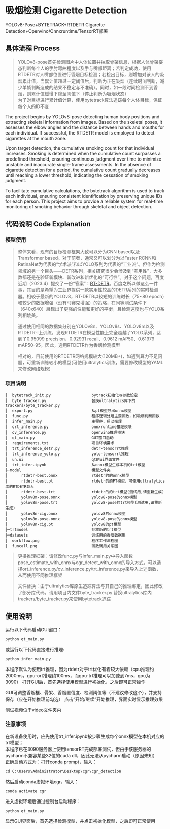 # 吸烟检测 Cigarette Detection
YOLOv8-Pose+BYTETRACK+RTDETR Cigarette Detection+Openvino/Onnxruntime/TensorRT部署
## 具体流程 Process

>YOLOv8-pose首先检测图片中人体位置并抽取骨架信息，根据人体骨架姿态判断每个人的手肘弯曲程度以及手与嘴部距离；若判定成功，使用RTDETR对人嘴部位置进行香烟目标检测；若检出目标，则增加对该人的吸烟累计值，当累计值超过一定阈值后，判断为正在吸烟（连续时间判断，减少单帧判断造成的结果不稳定与不准确）。同时，如一段时间检测不到香烟，则累计值缓慢下降至阈值下（停止判断为吸烟状态）
><br>为了对目标进行累计值计算，使用bytetrack算法追踪每个人体目标，保证每个人的ID不变

The project begins by YOLOv8-pose detecting human body positions and extracting skeletal information from images. Based on the skeletal poses, it assesses the elbow angles and the distance between hands and mouths for each individual. If successful, the RTDETR model is employed to detect cigarettes at the mouth zone.

Upon target detection, the cumulative smoking count for that individual increases. Smoking is determined when the cumulative count surpasses a predefined threshold, ensuring continuous judgment over time to minimize unstable and inaccurate single-frame assessments. In the absence of cigarette detection for a period, the cumulative count gradually decreases until reaching a lower threshold, indicating the cessation of smoking judgment.

To facilitate cumulative calculations, the bytetrack algorithm is used to track each individual, ensuring consistent identification by preserving unique IDs for each person. This project aims to provide a reliable system for real-time monitoring of smoking behavior through skeletal and object detection.

## 代码说明 Code Explanation
### 模型使用

>整体来看，现有的目标检测框架大致可以分为CNN based以及Transformer based。对于前者，通常又可以划分为以Faster RCNN和RetinaNet为代表的“学术派”和以YOLO系列为代表的“工业派”。但作为检测领域的另一个巨头——DETR系列，相关研究很少会涉及到“实用性”，大多数都还是在验证新模块、新改进和新优化的“可行性”。对于这个问题，百度近期（2023.4）提交了一份“答案”：[RT-DETR](https://arxiv.org/abs/2304.08069)。百度之所以做这么一件事，其目的是希望为工业界提供一款实用性较高的DETR系列的实时检测器。相较于最新的YOLOv8，RT-DETR以较短的训练时长（75~80 epoch）和较少的数据增强（没有马赛克增强）的策略，在同等测试条件下（640x640）展现出了更强的性能和更好的平衡，且检测速度也与YOLO系列相媲美。
>
>通过使用相同的数据集分别在YOLOv8n、YOLOv8s、YOLOv8m以及RTDETR-l上训练，发现RTDETR在模型性能上完全超越了YOLO系列，达到了0.95099 precision、0.92931	recall、0.9612 mAP50、0.61979 mAP50-95。因此，选用RTDETR作为香烟检测模型
>
>相对的，目前使用的RTDETR网络规模较大(120MB+)，如遇到算力不足问题，可重新训练较小的模型(可使用ultralytics训练，需要修改模型的YAML来修改网络规模)
### 项目说明
    │  bytetrack_init.py                  bytrack初始化与参数设定
    │  byte_tracker.py                    替换ultralytics库下的trackers/byte_tracker.py
    │  export.py                          从pt模型导出onnx模型
    │  func.py                            程序逻辑处理主要函数，如吸烟判断函数
    │  infer_main.py                      主程序，启动推理
    │  ort_inference.py                   onnxruntime推理模块
    │  ov_inference.py                    openvino推理模块    
    │  qt_main.py                         GUI窗口启动
    │  requirements.txt                   项目环境需求
    │  trt_inference_detr.py              detr-tensorrt推理
    │  trt_inference_yolo.py              yolo-tensorrt推理
    │  un.ui                              qt的ui界面文件
    │  trt_infer.ipynb                    从onnx模型生成本机的trt模型
    ├─model                               模型文件夹
    │      rtdetr-best.onnx               rtdetr的的onnx模型
    │      rtdetr-best.pt                 rtdetr的的PT模型，可使用ultralytics库的RTDETR载入
    │      rtdetr-best.trt                rtdetr的的trt模型(测试用,请重新生成)
    │      yolov8m-pose.onnx              yolov8-pose的onnx模型
    │      yolov8m-pose.trt               yolov8-pose的trt模型(测试用,请重新生成)
    │      yolov8n-cig.onnx               yolov8的onnx模型
    │      yolov8n-pose.onnx              yolov8-pose的onnx模型
    │      yolov8n-cig.pt                 yolov8的pt模型
    ├─trtmodel                            存放新的trt模型
    ├─datasets                            训练用的香烟数据集
    │  workflow.png                       程序工作流程图
    │  funcall.png                        函数调用关系图
>更换推理框架：请修改func.py与infer_main.py中导入函数pose_estimate_with_onnx与cgr_detect_with_onnx的导入方式，可以选择ort_inference.py/ov_inference.py/trt_inference.py来导入上述函数，从而使用不同推理框架
> 
>文件替换：由于ultralytics库原生追踪算法与其自己的推理绑定，因此修改了部分库代码，请用项目内文件byte_tracker.py 替换ultralytics库内trackers/byte_tracker.py来使用bytetrack追踪

## 使用说明

运行以下代码启动GUI窗口：

    python qt_main.py

或运行以下代码直接进行推理:

    python infer_main.py
    
本程序默认为使用trt推理，因为rtdetr对于trt优化有着较大依赖（cpu推理约2000ms，gpu-ort推理约100ms，而gpu-trt推理可以加速到7ms，gpu为3090）
打开GUI后，首先选择使用模型进行初始化，之后即可正常操作

GUI可调整香烟框、骨架、香烟置信度、检测阈值等（不建议修改这个），并支持保存（应在开始推理前勾选）
点击“开始/继续”开始推理，界面实时显示推理效果

测试视频位于video文件夹内

### 注意事项
在新设备使用时，应先使用trt_infer.ipynb按步骤生成每个onnx模型在本机对应的trt模型；
<br>本程序已在3090服务器上使用tensorRT完成部署测试，但由于该服务器的pycharm不兼容某些32位的cuda dll，因此无法从pycharm启动（原因未知）
<br>正确启动方式为：打开conda prompt，输入：

    cd C:\Users\Administrator\Desktop\cgr\cgr_detection

然后启动conda虚拟环境cgr，输入：

    conda activate cgr

进入虚拟环境后通过控制台启动程序：

    python qt_main.py

显示GUI界面后，首先选择检测模型，并点击初始化模型，之后即可正常使用


